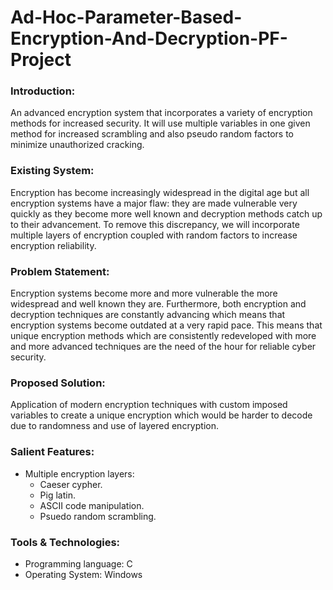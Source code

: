 # Ad-Hoc-Parameter-Based-Encryption-And-Decryption-PF-Project

### Introduction:
An advanced encryption system that incorporates a variety of encryption methods for increased security. It will use multiple variables in one given method for increased scrambling and also pseudo random factors to minimize unauthorized cracking.

### Existing System:
Encryption has become increasingly widespread in the digital age but all encryption systems have a major flaw: they are made vulnerable very quickly as they become more well known  and decryption methods catch up to their advancement. To remove this discrepancy, we will incorporate multiple layers of encryption coupled with random factors to increase encryption reliability.

### Problem Statement:
Encryption systems become more and more vulnerable the more widespread and well known they are. Furthermore, both encryption and decryption techniques are constantly advancing which means that encryption systems become outdated at a very rapid pace. This means that unique encryption methods which are consistently redeveloped with more and more advanced techniques are the need of the hour for reliable cyber security.

### Proposed Solution:
Application of modern encryption techniques with custom imposed variables to create a unique encryption which would be harder to decode due to randomness and use of layered encryption.

### Salient Features:
* Multiple encryption layers: 
  * Caeser cypher. 
  * Pig latin.
  * ASCII code manipulation.
  * Psuedo random scrambling.

### Tools & Technologies:
* Programming language: C 
* Operating System: Windows
